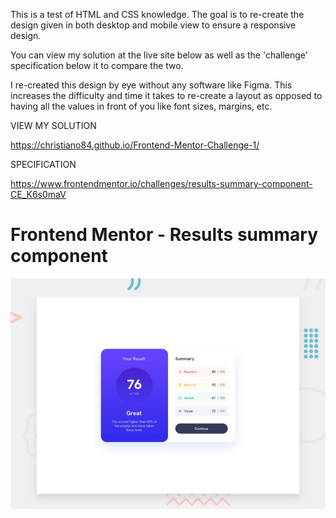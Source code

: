 This is a test of HTML and CSS knowledge. The goal is to re-create the design given in both desktop and mobile view to ensure a responsive design.

You can view my solution at the live site below as well as the 'challenge' specification below it to compare the two.

I re-created this design by eye without any software like Figma. This increases the difficulty and time it takes to re-create a layout as opposed to having all the values in front of you like font sizes, margins, etc.

VIEW MY SOLUTION

https://christiano84.github.io/Frontend-Mentor-Challenge-1/

SPECIFICATION

https://www.frontendmentor.io/challenges/results-summary-component-CE_K6s0maV

# Frontend Mentor - Results summary component

![Design preview for the Results summary component coding challenge](./design/desktop-preview.jpg)
